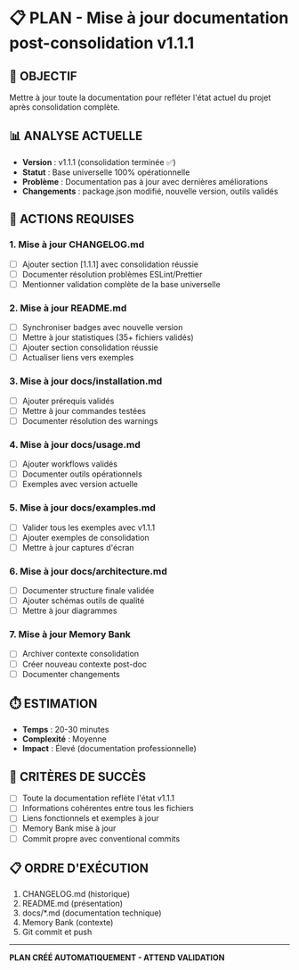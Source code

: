 # 📋 PLAN - Mise à jour documentation post-consolidation v1.1.1

## 🎯 **OBJECTIF**
Mettre à jour toute la documentation pour refléter l'état actuel du projet après consolidation complète.

## 📊 **ANALYSE ACTUELLE**
- **Version** : v1.1.1 (consolidation terminée ✅)
- **Statut** : Base universelle 100% opérationnelle
- **Problème** : Documentation pas à jour avec dernières améliorations
- **Changements** : package.json modifié, nouvelle version, outils validés

## 🔧 **ACTIONS REQUISES**

### **1. Mise à jour CHANGELOG.md**
- [ ] Ajouter section [1.1.1] avec consolidation réussie
- [ ] Documenter résolution problèmes ESLint/Prettier
- [ ] Mentionner validation complète de la base universelle

### **2. Mise à jour README.md**
- [ ] Synchroniser badges avec nouvelle version
- [ ] Mettre à jour statistiques (35+ fichiers validés)
- [ ] Ajouter section consolidation réussie
- [ ] Actualiser liens vers exemples

### **3. Mise à jour docs/installation.md**
- [ ] Ajouter prérequis validés
- [ ] Mettre à jour commandes testées
- [ ] Documenter résolution des warnings

### **4. Mise à jour docs/usage.md**
- [ ] Ajouter workflows validés
- [ ] Documenter outils opérationnels
- [ ] Exemples avec version actuelle

### **5. Mise à jour docs/examples.md**
- [ ] Valider tous les exemples avec v1.1.1
- [ ] Ajouter exemples de consolidation
- [ ] Mettre à jour captures d'écran

### **6. Mise à jour docs/architecture.md**
- [ ] Documenter structure finale validée
- [ ] Ajouter schémas outils de qualité
- [ ] Mettre à jour diagrammes

### **7. Mise à jour Memory Bank**
- [ ] Archiver contexte consolidation
- [ ] Créer nouveau contexte post-doc
- [ ] Documenter changements

## ⏱️ **ESTIMATION**
- **Temps** : 20-30 minutes
- **Complexité** : Moyenne
- **Impact** : Élevé (documentation professionnelle)

## 🎯 **CRITÈRES DE SUCCÈS**
- [ ] Toute la documentation reflète l'état v1.1.1
- [ ] Informations cohérentes entre tous les fichiers
- [ ] Liens fonctionnels et exemples à jour
- [ ] Memory Bank mise à jour
- [ ] Commit propre avec conventional commits

## 📋 **ORDRE D'EXÉCUTION**
1. CHANGELOG.md (historique)
2. README.md (présentation)
3. docs/*.md (documentation technique)
4. Memory Bank (contexte)
5. Git commit et push

---

**PLAN CRÉÉ AUTOMATIQUEMENT - ATTEND VALIDATION** 